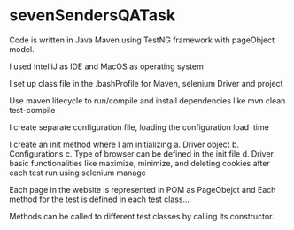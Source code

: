 # sevenSendersQATask

Code is written in Java Maven using TestNG framework with pageObject model.

I used IntelliJ as IDE and MacOS as operating system

I set up class file in the .bashProfile for Maven, selenium Driver and project

Use maven lifecycle to run/compile and install dependencies like mvn clean test-compile

I create separate configuration file, loading the configuration load  time

I create an init method where I am initializing
a. Driver object
b. Configurations
c. Type of browser can be defined in the init file
d. Driver basic functionalities like maximize, minimize, and deleting cookies after each test run using selenium manage


Each page in the website is represented in POM as PageObejct and Each method for the test is defined in each test class...

Methods can be called to different test classes by calling its constructor. 

